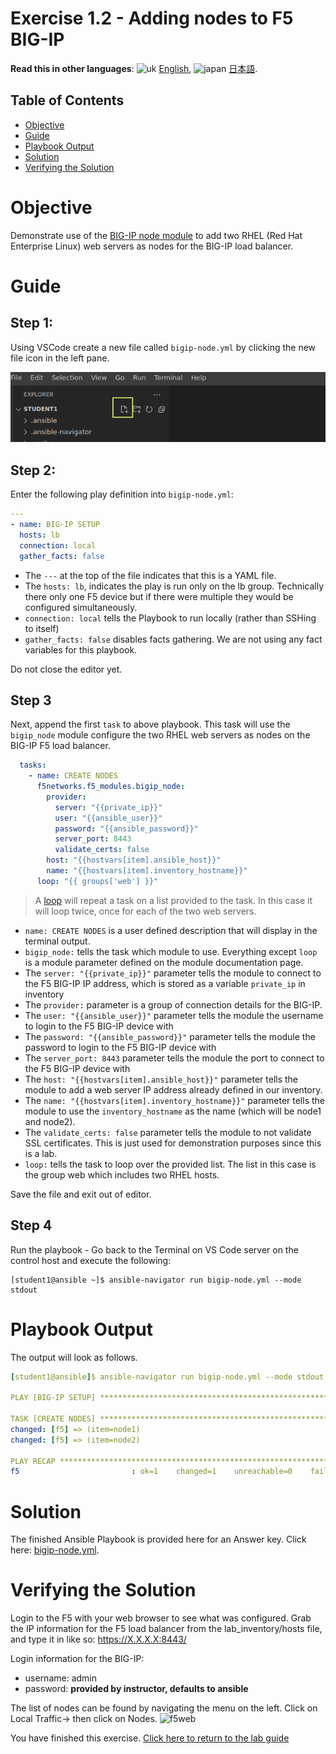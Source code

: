 # Exercise 1.2 - Adding nodes to F5 BIG-IP

**Read this in other languages**: ![uk](../../../images/uk.png) [English](README.md),  ![japan](../../../images/japan.png) [日本語](README.ja.md).

## Table of Contents

- [Objective](#objective)
- [Guide](#guide)
- [Playbook Output](#playbook-output)
- [Solution](#solution)
- [Verifying the Solution](#verifying-the-solution)

# Objective

Demonstrate use of the [BIG-IP node module](https://docs.ansible.com/ansible/latest/modules/bigip_node_module.html) to add two RHEL (Red Hat Enterprise Linux) web servers as nodes for the BIG-IP load balancer.

# Guide

## Step 1:

Using VSCode create a new file called `bigip-node.yml` by clicking the new file icon in the left pane.

![picture of create file icon](../1.1-get-facts/images/vscode-openfile_icon.png)


## Step 2:

Enter the following play definition into `bigip-node.yml`:

``` yaml
---
- name: BIG-IP SETUP
  hosts: lb
  connection: local
  gather_facts: false
```

- The `---` at the top of the file indicates that this is a YAML file.
- The `hosts: lb`,  indicates the play is run only on the lb group.  Technically there only one F5 device but if there were multiple they would be configured simultaneously.
- `connection: local` tells the Playbook to run locally (rather than SSHing to itself)
- `gather_facts: false` disables facts gathering.  We are not using any fact variables for this playbook.

Do not close the editor yet.

## Step 3

Next, append the first `task` to above playbook. This task will use the `bigip_node` module configure the two RHEL web servers as nodes on the BIG-IP F5 load balancer.

<!-- {% raw %} -->
``` yaml
  tasks:
    - name: CREATE NODES
      f5networks.f5_modules.bigip_node:
        provider:
          server: "{{private_ip}}"
          user: "{{ansible_user}}"
          password: "{{ansible_password}}"
          server_port: 8443
          validate_certs: false
        host: "{{hostvars[item].ansible_host}}"
        name: "{{hostvars[item].inventory_hostname}}"
      loop: "{{ groups['web'] }}"
```
<!-- {% endraw %} -->

>A [loop](https://docs.ansible.com/ansible/latest/user_guide/playbooks_loops.html) will repeat a task on a list provided to the task.  In this case it will loop twice, once for each of the two web servers.

- `name: CREATE NODES` is a user defined description that will display in the terminal output.
- `bigip_node:` tells the task which module to use.  Everything except `loop` is a module parameter defined on the module documentation page.
- The `server: "{{private_ip}}"` parameter tells the module to connect to the F5 BIG-IP IP address, which is stored as a variable `private_ip` in inventory
- The `provider:` parameter is a group of connection details for the BIG-IP.
- The `user: "{{ansible_user}}"` parameter tells the module the username to login to the F5 BIG-IP device with
- The `password: "{{ansible_password}}"` parameter tells the module the password to login to the F5 BIG-IP device with
- The `server_port: 8443` parameter tells the module the port to connect to the F5 BIG-IP device with
- The `host: "{{hostvars[item].ansible_host}}"` parameter tells the module to add a web server IP address already defined in our inventory.
- The `name: "{{hostvars[item].inventory_hostname}}"` parameter tells the module to use the `inventory_hostname` as the name (which will be node1 and node2).
- The `validate_certs: false` parameter tells the module to not validate SSL certificates.  This is just used for demonstration purposes since this is a lab.
- `loop:` tells the task to loop over the provided list.  The list in this case is the group web which includes two RHEL hosts.

Save the file and exit out of editor.

## Step 4

Run the playbook - Go back to the Terminal on VS Code server on the control host and execute the following:

```
[student1@ansible ~]$ ansible-navigator run bigip-node.yml --mode stdout
```

# Playbook Output

The output will look as follows.

```yaml
[student1@ansible]$ ansible-navigator run bigip-node.yml --mode stdout

PLAY [BIG-IP SETUP] ************************************************************

TASK [CREATE NODES] ************************************************************
changed: [f5] => (item=node1)
changed: [f5] => (item=node2)

PLAY RECAP *********************************************************************
f5                         : ok=1    changed=1    unreachable=0    failed=0
```

# Solution

The finished Ansible Playbook is provided here for an Answer key.  Click here: [bigip-node.yml](https://github.com/network-automation/linklight/blob/master/exercises/ansible_f5/1.2-add-node/bigip-node.yml).

# Verifying the Solution

Login to the F5 with your web browser to see what was configured.  Grab the IP information for the F5 load balancer from the lab_inventory/hosts file, and type it in like so: https://X.X.X.X:8443/

Login information for the BIG-IP:
- username: admin
- password: **provided by instructor, defaults to ansible**

The list of nodes can be found by navigating the menu on the left.  Click on Local Traffic-> then click on Nodes.
![f5web](nodes.png)

You have finished this exercise.  [Click here to return to the lab guide](../README.md)
